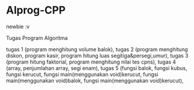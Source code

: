 # Alprog-CPP
newbie :v


Tugas Program Algoritma


tugas 1 (program menghitung volume balok),
tugas 2 (program menghitung diskon, program kasir, program hitung luas segitiga&persegi,umur),
tugas 3 (program hitung faktorial, program menghitung nilai tes cpns),
tugas 4 (array, penjumlahan array, segi enam),
tugas 5 (fungsi balok, fungsi kubus, fungsi kerucut, fungsi main(menggunakan void)kerucut, fungsi main(menggunakan void)balok, fungsi main(menggunakan void)kerucut),
